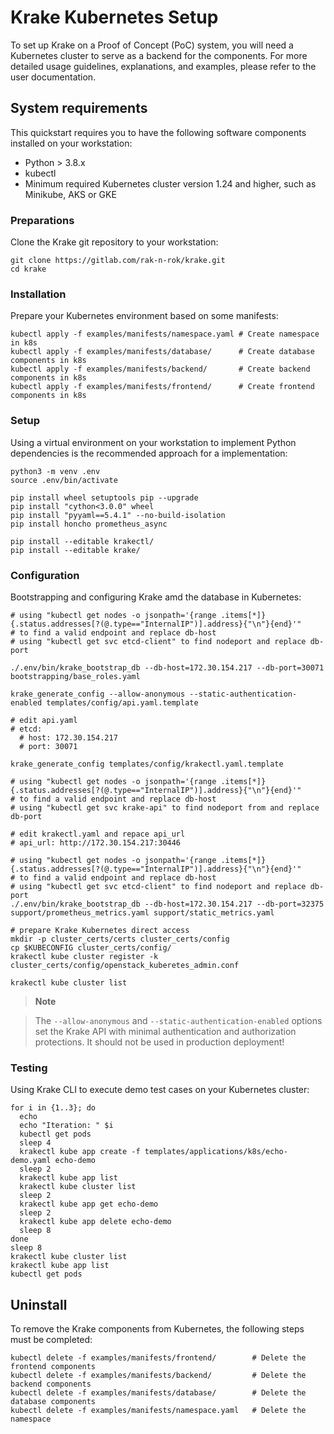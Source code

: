 # Krake Kubernetes Setup

To set up Krake on a Proof of Concept (PoC) system, you will need a Kubernetes cluster to serve as a backend for the components.
For more detailed usage guidelines, explanations, and examples, please refer to the user documentation.

## System requirements

This quickstart requires you to have the following software components installed on your workstation:

- Python > 3.8.x
- kubectl
- Minimum required Kubernetes cluster version 1.24 and higher, such as Minikube, AKS or GKE

### Preparations

Clone the Krake git repository to your workstation:

``` shell
git clone https://gitlab.com/rak-n-rok/krake.git
cd krake
```

### Installation

Prepare your Kubernetes environment based on some manifests:

``` shell
kubectl apply -f examples/manifests/namespace.yaml # Create namespace in k8s
kubectl apply -f examples/manifests/database/      # Create database components in k8s
kubectl apply -f examples/manifests/backend/       # Create backend components in k8s
kubectl apply -f examples/manifests/frontend/      # Create frontend components in k8s
```

### Setup

Using a virtual environment on your workstation to implement Python dependencies is the recommended approach for a implementation:

``` shell
python3 -m venv .env
source .env/bin/activate

pip install wheel setuptools pip --upgrade
pip install "cython<3.0.0" wheel
pip install "pyyaml==5.4.1" --no-build-isolation
pip install honcho prometheus_async

pip install --editable krakectl/
pip install --editable krake/
```

### Configuration

Bootstrapping and configuring Krake amd the database in Kubernetes:

``` shell
# using "kubectl get nodes -o jsonpath='{range .items[*]}{.status.addresses[?(@.type=="InternalIP")].address}{"\n"}{end}'"
# to find a valid endpoint and replace db-host
# using "kubectl get svc etcd-client" to find nodeport and replace db-port

./.env/bin/krake_bootstrap_db --db-host=172.30.154.217 --db-port=30071 bootstrapping/base_roles.yaml

krake_generate_config --allow-anonymous --static-authentication-enabled templates/config/api.yaml.template

# edit api.yaml
# etcd:
  # host: 172.30.154.217
  # port: 30071

krake_generate_config templates/config/krakectl.yaml.template

# using "kubectl get nodes -o jsonpath='{range .items[*]}{.status.addresses[?(@.type=="InternalIP")].address}{"\n"}{end}'"
# to find a valid endpoint and replace db-host
# using "kubectl get svc krake-api" to find nodeport from and replace db-port

# edit krakectl.yaml and repace api_url
# api_url: http://172.30.154.217:30446

# using "kubectl get nodes -o jsonpath='{range .items[*]}{.status.addresses[?(@.type=="InternalIP")].address}{"\n"}{end}'"
# to find a valid endpoint and replace db-host
# using "kubectl get svc etcd-client" to find nodeport and replace db-port
./.env/bin/krake_bootstrap_db --db-host=172.30.154.217 --db-port=32375 support/prometheus_metrics.yaml support/static_metrics.yaml

# prepare Krake Kubernetes direct access
mkdir -p cluster_certs/certs cluster_certs/config
cp $KUBECONFIG cluster_certs/config/
krakectl kube cluster register -k cluster_certs/config/openstack_kuberetes_admin.conf

krakectl kube cluster list
```

 > **Note**

 >  The `--allow-anonymous` and `--static-authentication-enabled` options set the Krake API with
minimal authentication and authorization protections. It should not be used in production deployment!

### Testing

Using Krake CLI to execute demo test cases on your Kubernetes cluster:

``` shell
for i in {1..3}; do
  echo
  echo "Iteration: " $i
  kubectl get pods
  sleep 4
  krakectl kube app create -f templates/applications/k8s/echo-demo.yaml echo-demo
  sleep 2
  krakectl kube app list
  krakectl kube cluster list
  sleep 2
  krakectl kube app get echo-demo
  sleep 2
  krakectl kube app delete echo-demo
  sleep 8
done
sleep 8
krakectl kube cluster list
krakectl kube app list
kubectl get pods
```

## Uninstall

To remove the Krake components from Kubernetes, the following steps must be completed:

``` shell
kubectl delete -f examples/manifests/frontend/        # Delete the frontend components
kubectl delete -f examples/manifests/backend/         # Delete the backend components
kubectl delete -f examples/manifests/database/        # Delete the database components
kubectl delete -f examples/manifests/namespace.yaml   # Delete the namespace
```
